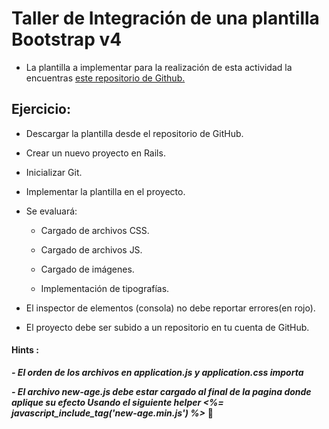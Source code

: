 # Taller de Integración de una plantilla Bootstrap v4

- La plantilla a implementar  para la realización de esta actividad la encuentras [este repositorio de Github.](https://github.com/DesafioLatam/TallerIntegrarPlantilla/)

## Ejercicio:

- Descargar la plantilla desde el repositorio de GitHub.

- Crear un nuevo proyecto en Rails.

- Inicializar Git.

- Implementar la plantilla en el proyecto.

- Se evaluará:

    - Cargado de archivos CSS.
    
    - Cargado de archivos JS.

    - Cargado de imágenes.
    
    - Implementación de tipografías.

- El inspector de elementos (consola) no debe reportar errores(en rojo).

- El proyecto debe ser subido a un repositorio en tu cuenta de GitHub.



#### Hints :

***- El orden de los archivos en application.js y application.css importa***

***- El archivo new-age.js debe estar cargado al final de la pagina donde aplique su efecto Usando el siguiente helper <%= javascript_include_tag('new-age.min.js') %>***

  

